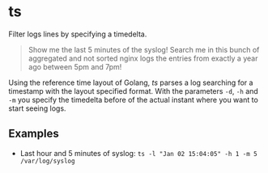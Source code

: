 # ts
Filter logs lines by specifying a timedelta.

> Show me the last 5 minutes of the syslog! Search me in this bunch of aggregated and not sorted nginx logs the entries from exactly a year ago between 5pm and 7pm! 

Using the reference time layout of Golang, *ts* parses a log searching for a timestamp with the layout specified format. With the parameters `-d`, `-h` and `-m` you specify the timedelta before of the actual instant where you want to start seeing logs.

## Examples

* Last hour and 5 minutes of syslog: `ts -l "Jan 02 15:04:05" -h 1 -m 5 /var/log/syslog`

